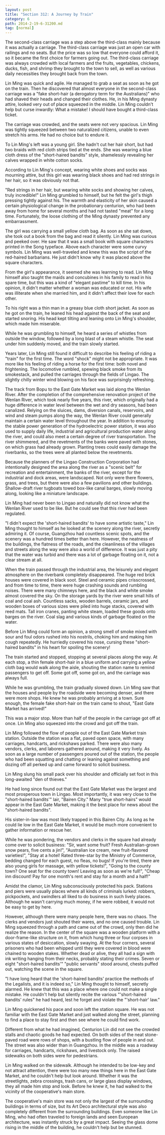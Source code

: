 ```yaml
---
layout: post
title: "Section 312: A Journey by Train"
category: 6
path: 2014-2-19-6-31200.md
tag: [normal]
---
```


The second-class carriage was a step above the third-class mainly because it was actually a carriage. The third-class carriage was just an open car with railings and no seats. But the price was so low that everyone could afford it, so it became the first choice for farmers going out. The third-class carriage was always crowded with local farmers and the fruits, vegetables, chickens, ducks, fish, and shrimp they brought to the town to sell, as well as various daily necessities they brought back from the town.

Lin Ming was quick and agile. He managed to grab a seat as soon as he got on the train. Then he discovered that almost everyone in the second-class carriage was a "fake short-hair (a derogatory term for the Australians)" who had shaved their heads and changed their clothes. He, in his Ming dynasty attire, looked very out of place squeezed in the middle. Lin Ming couldn't help but curse inwardly: What a mistake! I should have bought a third-class ticket.

The carriage was crowded, and the seats were not very spacious. Lin Ming was tightly squeezed between two naturalized citizens, unable to even stretch his arms. He had no choice but to endure it.

To Lin Ming's left was a young girl. She hadn't cut her hair short, but had two braids with red cloth strips tied at the ends. She was wearing a blue cloth dress of the "short-haired bandits" style, shamelessly revealing her calves wrapped in white cotton socks.

According to Lin Ming's concept, wearing white shoes and socks was mourning attire, but this girl was wearing black shoes and had red strings in her hair, so it was obviously not that.

"Red strings in her hair, but wearing white socks and showing her calves, truly incredible!" Lin Ming grumbled to himself, but he felt the girl's thigh pressing tightly against his. The warmth and elasticity of her skin caused a certain physiological change in the probationary centurion, who had been away from home for several months and had not tasted "meat" for a long time. Fortunately, the loose clothing of the Ming dynasty prevented any embarrassment.

The girl was carrying a small yellow cloth bag. As soon as she sat down, she took out a book from the bag and read it silently. Lin Ming was curious and peeked over. He saw that it was a small book with square characters printed in the Song typeface. Above each character were some curvy symbols. Lin Ming was well-traveled and knew this was the script of the red-haired barbarians. He just didn't know why it was placed above the square characters.

From the girl's appearance, it seemed she was learning to read. Lin Ming himself also taught the maids and concubines in his family to read in his spare time, but this was a kind of "elegant pastime" to kill time. In his opinion, it didn't matter whether a woman was educated or not. His wife was illiterate when she married him, and it didn't affect their love for each other.

To his right was a thin man in a greasy blue cloth short jacket. As soon as he got on the train, he leaned his head against the back of the seat and started snoring. His head kept tilting and leaning onto Lin Ming's shoulder, which made him miserable.

While he was grumbling to himself, he heard a series of whistles from outside the window, followed by a long blast of a steam whistle. The seat under him suddenly moved, and the train slowly started.

Years later, Lin Ming still found it difficult to describe his feeling of riding a "train" for the first time. The word "shock" might not be appropriate. It was more like his feeling of riding a horse for the first time: both novel and frightening. The locomotive rumbled, spewing black smoke from its smokestack, and pulled the carriages through the fields of Lingao. The slightly chilly winter wind blowing on his face was surprisingly refreshing.

The track from Bopu to the East Gate Market was laid along the Wenlan River. After the completion of the comprehensive renovation project of the Wenlan River, which took nearly five years, this river, which originally had a huge difference in water level between the wet and dry seasons, had been canalized. Relying on the sluices, dams, diversion canals, reservoirs, and wind and steam pumps along the way, the Wenlan River could generally maintain a certain water level throughout the year. In addition to ensuring the stable power generation of the hydroelectric power station, it was also used to supply daily life, industrial and agricultural production water along the river, and could also meet a certain degree of river transportation. The river shimmered, and the revetments of the banks were paved with stones, on which grass had already grown. Planting trees could easily damage the riverbanks, so the trees were all planted below the revetments.

Because the planners of the Lingao Construction Corporation had intentionally designed the area along the river as a "scenic belt" for recreation and entertainment, the banks of the river, except for the industrial and dock areas, were landscaped. Not only were there flowers, grass, and trees, but there were also a few pavilions and other buildings. Shallow-draft river tugboats towed box-like canal barges, slowly moving along, looking like a miniature landscape.

Lin Ming had never been to Lingao and naturally did not know what the Wenlan River used to be like. But he could see that this river had been regulated.

"I didn't expect the 'short-haired bandits' to have some artistic taste," Lin Ming thought to himself as he looked at the scenery along the river, secretly admiring it. Of course, Guangzhou had countless scenic spots, and the scenery was a hundred times better than here. However, the neatness of the buildings, the flatness of the roads, and the cleanliness of the villages and streets along the way were also a world of difference. It was just a pity that the water was turbid and there was a lot of garbage floating on it, not a clear stream at all.

When the train passed through the industrial area, the leisurely and elegant atmosphere on the riverbank completely disappeared. The huge red brick houses were covered in black soot. Steel and ceramic pipes crisscrossed, and from time to time, there were huge crashing sounds and rumbling noises. There were many chimneys here, and the black and white smoke almost covered the sky. On the storage yards by the river were small hills of coal and coal ash. Countless sacks, wooden barrels, ceramic jars, and wooden boxes of various sizes were piled into huge stacks, covered with reed mats. Tall iron cranes, panting white steam, loaded these goods onto barges on the river. Coal slag and various kinds of garbage floated on the water.

Before Lin Ming could form an opinion, a strong smell of smoke mixed with sour and foul odors rushed into his nostrils, choking him and making him cough repeatedly. He hurriedly covered his nose, cursing these "short-haired bandits" in his heart for spoiling the scenery!

The train started and stopped, stopping at several places along the way. At each stop, a thin female short-hair in a blue uniform and carrying a yellow cloth bag would walk along the aisle, shouting the station name to remind passengers to get off. Some got off, some got on, and the carriage was always full.

While he was grumbling, the train gradually slowed down. Lin Ming saw that the houses and people by the roadside were becoming denser, and there were more shops. He knew he was probably arriving at a town. Sure enough, the female fake short-hair on the train came to shout, "East Gate Market has arrived!"

This was a major stop. More than half of the people in the carriage got off at once. Lin Ming also squeezed into the crowd and got off the train.

Lin Ming followed the flow of people out of the East Gate Market train station. Outside the station was a flat, paved open space, with many carriages, handcarts, and rickshaws parked. There were also many vendors, clerks, and laborers gathered around, making it very lively. As soon as a large number of passengers poured out of the station, the people who had been squatting and chatting or leaning against something and dozing off all perked up and came forward to solicit business.

Lin Ming slung his small pack over his shoulder and officially set foot in this long-awaited "den of thieves."

He had long since found out that the East Gate Market was the largest and most prosperous town in Lingao. Most importantly, it was very close to the "short-haired bandits'" lair, "Bairen City." Many "true short-hairs" would appear in the East Gate Market, making it the best place for news about the "short-haired bandits".

His sister-in-law was most likely trapped in this Bairen City. As long as he could lie low in the East Gate Market, it would be much more convenient to gather information or rescue her.

While he was pondering, the vendors and clerks in the square had already come over to solicit business: "Sir, want some fruit? Fresh Australian-grown snow pears, five cents a jin!", "Australian ice cream, new fruit-flavored varieties!", "Stay at a hotel! Rated three-star by the Ministry of Commerce, bedding changed for each guest, no fleas, no bugs! If you're tired, there are also young girls for massage, with yellow tickets!", "Going to the county town? One seat for the county town! Leaving as soon as we're full!", "Cheap inn discount! Pay for one month's rent and stay for a month and a half!"

Amidst the clamor, Lin Ming subconsciously protected his pack. Stations and piers were usually places where all kinds of criminals lurked: robbers, pickpockets, and swindlers all liked to do business in such lively places. Although he wasn't carrying much money, if he were robbed, it would not be easy to get by here.

However, although there were many people here, there was no chaos. The clerks and vendors just shouted their wares, and no one caused trouble. Lin Ming squeezed through a path and came out of the crowd, only then did he realize the reason. In the center of the square was a wooden platform with a door-frame-like structure on it, from which hung three or four corpses in various states of desiccation, slowly swaying. At the four corners, several prisoners who had been whipped until they were covered in blood were chained to wooden stakes. Whether dead or alive, they all had a sign with ink writing hanging from their necks, probably stating their crimes. Seven or eight "short-haired bandits'" "public servants" stood around, chests puffed out, watching the scene in the square.

"I have long heard that the 'short-haired bandits' practice the methods of the Legalists, and it is indeed so," Lin Ming thought to himself, secretly alarmed. He knew that this was a place where one could not make a single mistake. He couldn't help but silently recite the various "'short-haired bandits' rules" he had heard, lest he forget and violate the "'short-hair' law."

Lin Ming quickened his pace and soon left the station square. He was not familiar with the East Gate Market and just walked along the street, planning to find a place to stay first and then see where he could find work.

Different from what he had imagined, Centurion Lin did not see the crowded stalls and chaotic goods he had expected. On both sides of the neat stone-paved road were rows of shops, with a bustling flow of people in and out. The street was also wider than in Guangzhou. In the middle was a roadway for carriages, handcarts, rickshaws, and livestock only. The raised sidewalks on both sides were for pedestrians.

Lin Ming walked on the sidewalk. Although he intended to be low-key and not attract attention, there were too many new things here in the East Gate Market, and he couldn't help but look around. Whether it was the streetlights, zebra crossings, trash cans, or large glass display windows, they all made him stop and look. Before he knew it, he had walked to the vicinity of the cooperative's main store.

The cooperative's main store was not only the largest of the surrounding buildings in terms of size, but its Art Deco architectural style was also completely different from the surrounding buildings. Even someone like Lin Ming, who had often traveled to foreign lands and seen European architecture, was instantly struck by a great impact. Seeing the glass dome rising in the middle of the building, he couldn't help but be stunned.
